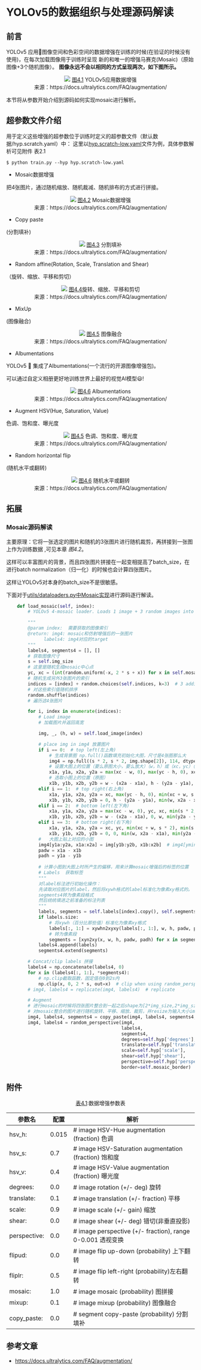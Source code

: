 # YOLOv5的数据组织与处理源码解读
## 前言
YOLOv5 应用🚀图像空间和色彩空间的数据增强在训练的时候(在验证的时候没有使用)，在每次加载图像用于训练时呈现 新的和唯一的增强马赛克(Mosaic)（原始图像+3个随机图像）。
**图像永远不会以相同的方式呈现两次，如下图所示。**

<p align="center">
  <img src="https://user-images.githubusercontent.com/26833433/120995721-f3cfed00-c785-11eb-8ee2-b6ef2fa205e8.jpg" >
  <caption> <u>图4.1</u> YOLOv5应用数据增强 <br> 来源：https://docs.ultralytics.com/FAQ/augmentation/ </caption>
</p>


本节将从参数开始介绍到源码如何实现mosaic进行解析。


## 超参数文件介绍
用于定义这些增强的超参数位于训练时定义的超参数文件（默认数据/hyp.scratch.yaml）中：
 这里以[hyp.scratch-low.yaml](https://github.com/Oneflow-Inc/one-yolov5/blob/ef218b95d4f6780b3a1d092f7fdc64fd447c9674/data/hyps/hyp.scratch-low.yaml#L22-L34)文件为例，具体参数解析可见附件 表2.1

```
$ python train.py --hyp hyp.scratch-low.yaml
```


- Mosaic数据增强

把4张图片，通过随机缩放、随机裁减、随机排布的方式进行拼接。



<p align="center">
  <img src="https://user-images.githubusercontent.com/31005897/159109235-c7aad8f2-1d4f-41f9-8d5f-b2fde6f2885e.png#pic_center" >
  <caption> <u>图4.2</u> Mosaic数据增强 <br> 来源：https://docs.ultralytics.com/FAQ/augmentation/ </caption>
</p>


- Copy paste

(分割填补)


<p align="center">
  <img src="https://user-images.githubusercontent.com/31005897/159116277-91b45033-6bec-4f82-afc4-41138866628e.png#pic_center" >
  <caption> <u>图4.3</u> 分割填补 <br> 来源：https://docs.ultralytics.com/FAQ/augmentation/ </caption>
</p>

- Random affine(Rotation, Scale, Translation and Shear)

（旋转、缩放、平移和剪切）


<p align="center">
  <img src="https://user-images.githubusercontent.com/31005897/159109326-45cd5acb-14fa-43e7-9235-0f21b0021c7d.png#pic_center" >
  <caption> <u>图4.4</u>旋转、缩放、平移和剪切  <br> 来源：https://docs.ultralytics.com/FAQ/augmentation/ </caption>
</p>


- MixUp 

(图像融合)

<p align="center">
  <img src="https://user-images.githubusercontent.com/31005897/159109361-3b24333b-f481-478b-ae00-df7838f0b5cd.png#pic_center" >
  <caption> <u>图4.5</u> 图像融合 <br> 来源：https://docs.ultralytics.com/FAQ/augmentation/ </caption>
</p>


- Albumentations 

YOLOv5 🚀 集成了Albumentations(一个流行的开源图像增强包)。

可以通过自定义相册更好地训练世界上最好的视觉AI模型😃!

<p align="center">
  <img src="https://user-images.githubusercontent.com/26833433/124400879-ff331b80-dd25-11eb-9b67-fe85ac4ca104.jpg" >
  <caption> <u>图4.6</u> Albumentations <br> 来源：https://docs.ultralytics.com/FAQ/augmentation/ </caption>
</p>

- Augment HSV(Hue, Saturation, Value) 
  
色调、饱和度、曝光度


<p align="center">
  <img src="https://user-images.githubusercontent.com/31005897/159109407-83d100ba-1aba-4f4b-aa03-4f048f815981.png#pic_center" >
  <caption> <u>图4.5</u> 色调、饱和度、曝光度
 <br> 来源：https://docs.ultralytics.com/FAQ/augmentation/ </caption>
</p>


- Random horizontal flip

(随机水平或翻转)



<p align="center">
  <img src="https://user-images.githubusercontent.com/31005897/159109429-0d44619a-a76a-49eb-bfc0-6709860c043e.png#pic_center" >
  <caption> <u>图4.6</u> 随机水平或翻转 <br> 来源：https://docs.ultralytics.com/FAQ/augmentation/ </caption>
</p>

## 拓展
### Mosaic源码解读
主要原理：它将一张选定的图片和随机的3张图片进行随机裁剪，再拼接到一张图上作为训练数据 ,可见本章 *图4.2*。

这样可以丰富图片的背景，而且四张图片拼接在一起变相提高了batch_size，在进行batch normalization（归一化）的时候也会计算四张图片。

这样让YOLOv5对本身的batch_size不是很敏感。


下面对于[utils/dataloaders.py中Mosaic实现](https://github.com/Oneflow-Inc/one-yolov5/blob/ef218b95d4f6780b3a1d092f7fdc64fd447c9674/utils/dataloaders.py#L764-L832)进行源码逐行解读。

```python
    def load_mosaic(self, index):
        # YOLOv5 4-mosaic loader. Loads 1 image + 3 random images into a 4-image mosaic 

        """
        @param index:  需要获取的图像索引
        @return: img4: mosaic和仿射增强后的一张图片
              labels4: img4对应的target
        """
        labels4, segments4 = [], []
        # 获取图像尺寸
        s = self.img_size
        # 这里是随机生成mosaic中心点
        yc, xc = (int(random.uniform(-x, 2 * s + x)) for x in self.mosaic_border)  # mosaic center x, y
        # 随机生成另外3张图片的索引
        indices = [index] + random.choices(self.indices, k=3)  # 3 additional image indices
        # 对这些索引值随机排序
        random.shuffle(indices)
        # 遍历这4张图片

        for i, index in enumerate(indices):
            # Load image
            # 加载图片并返回高宽

            img, _, (h, w) = self.load_image(index)

            # place img in img4 放置图片
            if i == 0:  # top left(左上角)
                # 生成背景图 np.full()函数填充初始化大图，尺寸是4张图那么大
                img4 = np.full((s * 2, s * 2, img.shape[2]), 114, dtype=np.uint8)  # base image with 4 tiles
                # 设置大图上的位置（要么原图大小，要么放大）（w，h）或（xc，yc）（新生成的那张大图）
                x1a, y1a, x2a, y2a = max(xc - w, 0), max(yc - h, 0), xc, yc  # xmin, ymin, xmax, ymax (large image)
                # 选取小图上的位置（原图）
                x1b, y1b, x2b, y2b = w - (x2a - x1a), h - (y2a - y1a), w, h  # xmin, ymin, xmax, ymax (small image)
            elif i == 1:  # top right(右上角)
                x1a, y1a, x2a, y2a = xc, max(yc - h, 0), min(xc + w, s * 2), yc
                x1b, y1b, x2b, y2b = 0, h - (y2a - y1a), min(w, x2a - x1a), h
            elif i == 2:  # bottom left(左下角)
                x1a, y1a, x2a, y2a = max(xc - w, 0), yc, xc, min(s * 2, yc + h)
                x1b, y1b, x2b, y2b = w - (x2a - x1a), 0, w, min(y2a - y1a, h)
            elif i == 3:  # bottom right(右下角)
                x1a, y1a, x2a, y2a = xc, yc, min(xc + w, s * 2), min(s * 2, yc + h)
                x1b, y1b, x2b, y2b = 0, 0, min(w, x2a - x1a), min(y2a - y1a, h)
            #   大图上贴上对应的小图
            img4[y1a:y2a, x1a:x2a] = img[y1b:y2b, x1b:x2b]  # img4[ymin:ymax, xmin:xmax]
            padw = x1a - x1b
            padh = y1a - y1b
            
            # 计算小图到大图上时所产生的偏移，用来计算mosaic增强后的标签的位置
            # Labels  获取标签
            """
            对label标注进行初始化操作：
            先读取对应图片的label，然后将xywh格式的label标准化为像素xy格式的。
            segments4转为像素段格式
            然后统统填进之前准备的标注列表
            """
            labels, segments = self.labels[index].copy(), self.segments[index].copy()
            if labels.size:
                # 将xywh（百分比那些值）标准化为像素xy格式
                labels[:, 1:] = xywhn2xyxy(labels[:, 1:], w, h, padw, padh)  # normalized xywh to pixel xyxy format
                # 转为像素段
                segments = [xyn2xy(x, w, h, padw, padh) for x in segments]
            labels4.append(labels)
            segments4.extend(segments)

        # Concat/clip labels 拼接
        labels4 = np.concatenate(labels4, 0)
        for x in (labels4[:, 1:], *segments4):
            # np.clip截取函数，固定值在0到2s内
            np.clip(x, 0, 2 * s, out=x)  # clip when using random_perspective()  
        # img4, labels4 = replicate(img4, labels4)  # replicate

        # Augment
        # 进行mosaic的时候将四张图片整合到一起之后shape为[2*img_size,2*img_size]
        # 对mosaic整合的图片进行随机旋转、平移、缩放、裁剪，并resize为输入大小img_size
        img4, labels4, segments4 = copy_paste(img4, labels4, segments4, p=self.hyp['copy_paste'])
        img4, labels4 = random_perspective(img4,
                                           labels4,
                                           segments4,
                                           degrees=self.hyp['degrees'],
                                           translate=self.hyp['translate'],
                                           scale=self.hyp['scale'],
                                           shear=self.hyp['shear'],
                                           perspective=self.hyp['perspective'],
                                           border=self.mosaic_border)  # border to remove
```
## 附件

<p align="center">
<caption> <u>表4.1</u>:数据增强参数表 <br> </caption>

| 参数名| 配置 | 解析|
|---| ---| --- |
| hsv_h:| 0.015|  # image HSV-Hue augmentation (fraction) 色调|
| hsv_s:| 0.7  |# image HSV-Saturation augmentation (fraction) 饱和度|
| hsv_v:| 0.4 | # image HSV-Value augmentation (fraction) 曝光度|
| degrees:| 0.0 | # image rotation (+/- deg) 旋转|
| translate:| 0.1 | # image translation (+/- fraction) 平移|
| scale: |0.9 | # image scale (+/- gain) 缩放|
| shear:| 0.0 | # image shear (+/- deg) 错切(非垂直投影)|
| perspective: |0.0|  # image perspective (+/- fraction), range 0-0.001 透视变换|
|flipud:| 0.0 | # image flip up-down (probability) 上下翻转|
|  fliplr: |0.5 | # image flip left-right (probability)左右翻转|
|  mosaic: |1.0 | # image mosaic (probability) 图拼接|
|  mixup: |0.1|  # image mixup (probability) 图像融合|
|  copy_paste:| 0.0|  # segment copy-paste (probability) 分割填补|
</p>


## 参考文章
- https://docs.ultralytics.com/FAQ/augmentation/